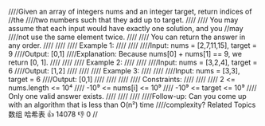 ////Given an array of integers nums and an integer target, return indices of 
//the 
////two numbers such that they add up to target. 
////
//// You may assume that each input would have exactly one solution, and you 
//may 
////not use the same element twice. 
////
//// You can return the answer in any order. 
////
//// 
//// Example 1: 
////
//// 
////Input: nums = [2,7,11,15], target = 9
////Output: [0,1]
////Explanation: Because nums[0] + nums[1] == 9, we return [0, 1].
//// 
////
//// Example 2: 
////
//// 
////Input: nums = [3,2,4], target = 6
////Output: [1,2]
//// 
////
//// Example 3: 
////
//// 
////Input: nums = [3,3], target = 6
////Output: [0,1]
//// 
////
//// 
//// Constraints: 
////
//// 
//// 2 <= nums.length <= 10⁴ 
//// -10⁹ <= nums[i] <= 10⁹ 
//// -10⁹ <= target <= 10⁹ 
//// Only one valid answer exists. 
//// 
////
//// 
////Follow-up: Can you come up with an algorithm that is less than O(n²) time 
////complexity? Related Topics 数组 哈希表 👍 14078 👎 0
//
